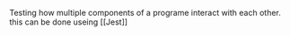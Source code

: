 Testing how multiple components of a programe interact with each other.
this can be done useing [[Jest]]